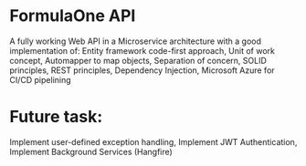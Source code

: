 # FormulaOne API 

A fully working Web API in a Microservice architecture with a good implementation of:
Entity framework code-first approach,
Unit of work concept,
Automapper to map objects,
Separation of concern,
SOLID principles,
REST principles,
Dependency Injection,
Microsoft Azure for CI/CD pipelining 

# Future task:
Implement user-defined exception handling,
Implement JWT Authentication,
Implement Background Services (Hangfire)
